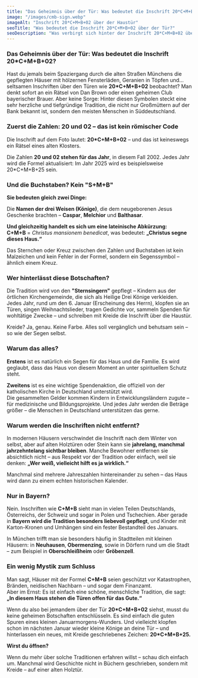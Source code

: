 ```yaml
---
title: "Das Geheimnis über der Tür: Was bedeutet die Inschrift 20*C+M+B+02?"
image: "/images/cmb-sign.webp"
imageAlt: "Inschrift 20*C+M+B+02 über der Haustür"
seoTitle: "Was bedeutet die Inschrift 20*C+M+B+02 über der Tür?"
seoDescription: "Was verbirgt sich hinter der Inschrift 20*C+M+B+02 über Haustüren in Deutschland? Eine alte Tradition, drei Könige, Segen und Menschlichkeit."
---
```


### Das Geheimnis über der Tür: Was bedeutet die Inschrift 20*C+M+B+02?

Hast du jemals beim Spaziergang durch die alten Straßen Münchens die gepflegten Häuser mit hölzernen Fensterläden, Geranien in Töpfen und... seltsamen Inschriften über den Türen wie **20*C+M+B+02** beobachtet? Man denkt sofort an ein Rätsel von Dan Brown oder einen geheimen Club bayerischer Brauer. Aber keine Sorge: Hinter diesen Symbolen steckt eine sehr herzliche und tiefgründige Tradition, die nicht nur Großmüttern auf der Bank bekannt ist, sondern den meisten Menschen in Süddeutschland.

### Zuerst die Zahlen: 20 und 02 – das ist kein römischer Code

Die Inschrift auf dem Foto lautet: **20*C+M+B+02** – und das ist keineswegs ein Rätsel eines alten Klosters.

Die Zahlen **20 und 02 stehen für das Jahr**, in diesem Fall 2002. Jedes Jahr wird die Formel aktualisiert: Im Jahr 2025 wird es beispielsweise 20*C+M+B+25 sein.

### Und die Buchstaben? Kein "S+M+B"

**Sie bedeuten gleich zwei Dinge:**

Die **Namen der drei Weisen (Könige)**, die dem neugeborenen Jesus Geschenke brachten – **Caspar**, **Melchior** und **Balthasar**.

**Und gleichzeitig handelt es sich um eine lateinische Abkürzung:**  
**C+M+B** = *Christus mansionem benedicat*, was bedeutet: **„Christus segne dieses Haus.“**

Das Sternchen oder Kreuz zwischen den Zahlen und Buchstaben ist kein Malzeichen und kein Fehler in der Formel, sondern ein Segenssymbol – ähnlich einem Kreuz.

### Wer hinterlässt diese Botschaften?

Die Tradition wird von den **"Sternsingern"** gepflegt – Kindern aus der örtlichen Kirchengemeinde, die sich als Heilige Drei Könige verkleiden. Jedes Jahr, rund um den 6. Januar (Erscheinung des Herrn), klopfen sie an Türen, singen Weihnachtslieder, tragen Gedichte vor, sammeln Spenden für wohltätige Zwecke – und schreiben mit Kreide die Inschrift über die Haustür.

Kreide? Ja, genau. Keine Farbe. Alles soll vergänglich und behutsam sein – so wie der Segen selbst.

### Warum das alles?

**Erstens** ist es natürlich ein Segen für das Haus und die Familie. Es wird geglaubt, dass das Haus von diesem Moment an unter spirituellem Schutz steht.

**Zweitens** ist es eine wichtige Spendenaktion, die offiziell von der katholischen Kirche in Deutschland unterstützt wird.  
Die gesammelten Gelder kommen Kindern in Entwicklungsländern zugute – für medizinische und Bildungsprojekte. Und jedes Jahr werden die Beträge größer – die Menschen in Deutschland unterstützen das gerne.

### Warum werden die Inschriften nicht entfernt?

In modernen Häusern verschwindet die Inschrift nach dem Winter von selbst, aber auf alten Holztüren oder Stein kann sie **jahrelang, manchmal jahrzehntelang sichtbar bleiben**. Manche Bewohner entfernen sie absichtlich nicht – aus Respekt vor der Tradition oder einfach, weil sie denken: **„Wer weiß, vielleicht hilft es ja wirklich.“**

Manchmal sind mehrere Jahreszahlen hintereinander zu sehen – das Haus wird dann zu einem echten historischen Kalender.

### Nur in Bayern?

Nein. Inschriften wie **C+M+B** sieht man in vielen Teilen Deutschlands, Österreichs, der Schweiz und sogar in Polen und Tschechien. Aber gerade in **Bayern wird die Tradition besonders liebevoll gepflegt**, und Kinder mit Karton-Kronen und Umhängen sind ein fester Bestandteil des Januars.

In München trifft man sie besonders häufig in Stadtteilen mit kleinen Häusern: in **Neuhausen**, **Obermenzing**, sowie in Dörfern rund um die Stadt – zum Beispiel in **Oberschleißheim** oder **Gröbenzell**.

### Ein wenig Mystik zum Schluss

Man sagt, Häuser mit der Formel **C+M+B** seien geschützt vor Katastrophen, Bränden, neidischen Nachbarn – und sogar dem Finanzamt.  
Aber im Ernst: Es ist einfach eine schöne, menschliche Tradition, die sagt: **„In diesem Haus stehen die Türen offen für das Gute.“**

Wenn du also bei jemandem über der Tür **20*C+M+B+02** siehst, musst du keine geheimen Botschaften entschlüsseln. Es sind einfach die guten Spuren eines kleinen Januarmorgens-Wunders. Und vielleicht klopfen schon im nächsten Januar wieder kleine Könige an deine Tür – und hinterlassen ein neues, mit Kreide geschriebenes Zeichen: **20*C+M+B+25.**

**Wirst du öffnen?**

Wenn du mehr über solche Traditionen erfahren willst – schau dich einfach um. Manchmal wird Geschichte nicht in Büchern geschrieben, sondern mit Kreide – auf einer alten Holztür.
